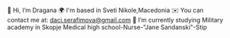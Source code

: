 👋 Hi, I’m Dragana
🌍 I'm based in Sveti Nikole,Macedonia
✉️ You can contact me at: daci.serafimova@gmail.com
🌱 I’m currently studying Military academy in Skopje
Medical high school-Nurse-"Jane Sandanski"-Stip

<!---
SerafimovaD/SerafimovaD is a ✨ special ✨ repository because its `README.md` (this file) appears on your GitHub profile.
You can click the Preview link to take a look at your changes.
--->

